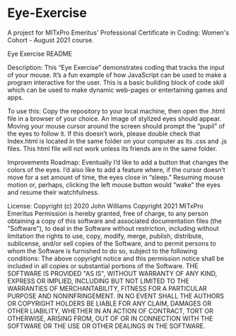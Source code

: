 # Eye-Exercise
A project for MITxPro Emeritus' Professional Certificate in Coding: Women's Cohort - August 2021 course.

Eye Exercise README

Description:
This “Eye Exercise” demonstrates coding that tracks the input of your mouse. It’s a fun example of how JavaScript can be used to make a program interactive for the user. This is a basic building block of code skill which can be used to make dynamic web-pages or entertaining games and apps.

To use this:
   Copy the repository to your local machine, then open the .html file in a browser of your choice. An image of stylized eyes should appear. Moving your mouse cursor around the screen should prompt the “pupil” of the eyes to follow it. If this doesn’t work, please double check that Index.html is located in the same folder on your computer as its .css and .js files. This html file will not work unless its friends are in the same folder.

Improvements Roadmap:
    Eventually I’d like to add a button that changes the colors of the eyes. I’d also like to add a feature where, if the cursor doesn’t move for a set amount of time, the eyes close in “sleep.” Resuming mouse motion or, perhaps, clicking the left mouse button would “wake” the eyes and resume their watchfulness.


License:
Copyright (c) 2020 John Williams
Copyright 2021 MITxPro Emeritus
Permission is hereby granted, free of charge, to any person obtaining a copy of this software and associated documentation files (the "Software"), to deal in the Software without restriction, including without limitation the rights to use, copy, modify, merge, publish, distribute, sublicense, and/or sell copies of the Software, and to permit persons to whom the Software is furnished to do so, subject to the following conditions:
The above copyright notice and this permission notice shall be included in all copies or substantial portions of the Software.
THE SOFTWARE IS PROVIDED "AS IS", WITHOUT WARRANTY OF ANY KIND, EXPRESS OR IMPLIED, INCLUDING BUT NOT LIMITED TO THE WARRANTIES OF MERCHANTABILITY, FITNESS FOR A PARTICULAR PURPOSE AND NONINFRINGEMENT. IN NO EVENT SHALL THE AUTHORS OR COPYRIGHT HOLDERS BE LIABLE FOR ANY CLAIM, DAMAGES OR OTHER LIABILITY, WHETHER IN AN ACTION OF CONTRACT, TORT OR OTHERWISE, ARISING FROM, OUT OF OR IN CONNECTION WITH THE SOFTWARE OR THE USE OR OTHER DEALINGS IN THE SOFTWARE.

